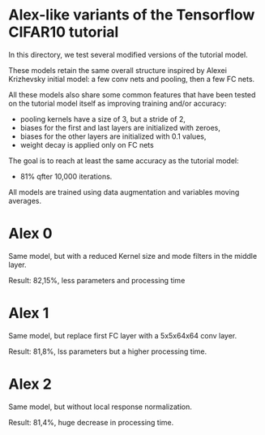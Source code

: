 # Alex-like variants of the Tensorflow CIFAR10 tutorial

In this directory, we test several modified versions of the tutorial model.

These models retain the same overall structure inspired by Alexei Krizhevsky
initial model: a few conv nets and pooling, then a few FC nets.

All these models also share some common features that have been tested on the
tutorial model itself as improving training and/or accuracy:
- pooling kernels have a size of 3, but a stride of 2,
- biases for the first and last layers are initialized with zeroes,
- biases for the other layers are initialized with 0.1 values,
- weight decay is applied only on FC nets

The goal is to reach at least the same accuracy as the tutorial model:
- 81% qfter 10,000 iterations.

All models are trained using data augmentation and variables moving averages.

# Alex 0

Same model, but with a reduced Kernel size and mode filters in the middle
layer.

Result: 82,15%, less parameters and processing time

# Alex 1

Same model, but replace first FC layer with a 5x5x64x64 conv layer.

Result: 81,8%, lss parameters but a higher processing time.

# Alex 2

Same model, but without local response normalization.

Result: 81,4%, huge decrease in processing time.
